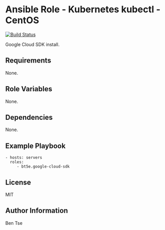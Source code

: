 Ansible Role - Kubernetes kubectl - CentOS
==========================================

[![Build Status](https://travis-ci.org/bt5e/ansible-role-google-cloud-sdk.svg?branch=master)](https://travis-ci.org/bt5e/ansible-role-google-cloud-sdk)

Google Cloud SDK install.

Requirements
------------

None.

Role Variables
--------------

None.

Dependencies
------------

None.

Example Playbook
----------------

    - hosts: servers
      roles:
         - bt5e.google-cloud-sdk

License
-------

MIT

Author Information
------------------

Ben Tse
